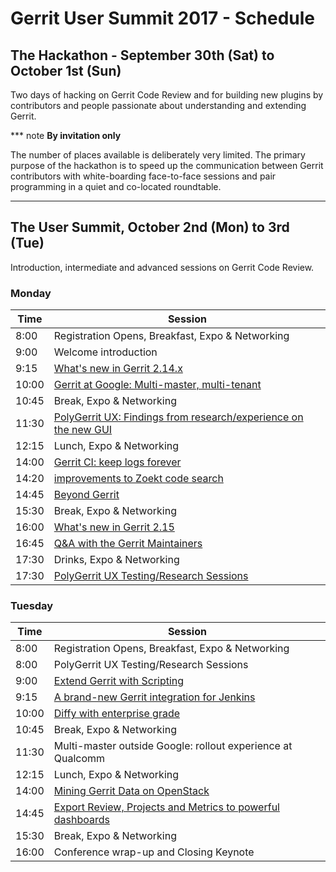 # Gerrit User Summit 2017 - Schedule

## The Hackathon - September 30th (Sat) to October 1st (Sun)

Two days of hacking on Gerrit Code Review and for building new plugins
by contributors and people passionate about understanding and extending
Gerrit.

*** note
__By invitation only__

The number of places available is deliberately very limited.
The primary purpose of the hackathon is to speed up the communication
between Gerrit contributors with white-boarding face-to-face sessions
and pair programming in a quiet and co-located
roundtable.
***

## The User Summit, October 2nd (Mon) to 3rd (Tue)

Introduction, intermediate and advanced sessions on Gerrit Code Review.

### Monday

| Time  | Session                                                                                      |
|-------|----------------------------------------------------------------------------------------------|
|  8:00 | Registration Opens, Breakfast, Expo & Networking                                             |
|  9:00 | Welcome introduction                                                                         |
|  9:15 | [What's new in Gerrit 2.14.x](sessions/new-in-2.14.md)                                       |
| 10:00 | [Gerrit at Google: Multi-master, multi-tenant](sessions/gerrit-at-google.md)                 |
| 10:45 | Break, Expo & Networking                                                                     |
| 11:30 | [PolyGerrit UX: Findings from research/experience on the new GUI](sessions/polygerrit-ux.md) |
| 12:15 | Lunch, Expo & Networking                                                                     |
| 14:00 | [Gerrit CI: keep logs forever](sessions/gerrit-ci-forever.md)                                |
| 14:20 | [improvements to Zoekt code search](sessions/zoekt-improvements.md)                          |
| 14:45 | [Beyond Gerrit](sessions/beyond-gerrit.md)                                                   |
| 15:30 | Break, Expo & Networking                                                                     |
| 16:00 | [What's new in Gerrit 2.15](sessions/new-in-2.15.md)                                         |
| 16:45 | [Q&A with the Gerrit Maintainers](sessions/maintainers-qa.md)                                |
| 17:30 | Drinks, Expo & Networking                                                                    |
| 17:30 | [PolyGerrit UX Testing/Research Sessions](sessions/polygerrit-ux-testing.md)                 |

### Tuesday

| Time  | Session                                                                                             |
|-------|-----------------------------------------------------------------------------------------------------|
|  8:00 | Registration Opens, Breakfast, Expo & Networking                                                    |
|  8:00 | PolyGerrit UX Testing/Research Sessions                                                             |
|  9:00 | [Extend Gerrit with Scripting](sessions/gerrit-scripting-plugins.md)                                |
|  9:15 | [A brand-new Gerrit integration for Jenkins](sessions/jenkins-gerrit-plugin.md)                     |
| 10:00 | [Diffy with enterprise grade](sessions/diffy-with-enterprise-grade.md)                              |
| 10:45 | Break, Expo & Networking                                                                            |
| 11:30 | Multi-master outside Google: rollout experience at Qualcomm                                         |
| 12:15 | Lunch, Expo & Networking                                                                            |
| 14:00 | [Mining Gerrit Data on OpenStack](sessions/mining_gerrit.md)                                        |
| 14:45 | [Export Review, Projects and Metrics to powerful dashboards](sessions/gerrit-graphs-dashboards.md)  |
| 15:30 | Break, Expo & Networking                                                                            |
| 16:00 | Conference wrap-up and Closing Keynote                                                              |
